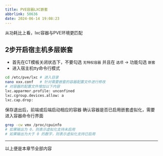 ```yaml
---
title: PVE容器LXC嵌套
abbrlink: 50636
date: 2024-06-14 19:08:23
---
```


从功耗比上看，lxc容器与PVE环境更匹配

## 2步开启宿主机多层嵌套

- 首先在CT模板关闭状态下，不要勾选 `无特权容器` 并且在 `选项` → 功能勾选 `嵌套`
- 进入宿主机tty命令行模式

```bash
cd /etc/pve/lxc # 进入目录
nano xxx.conf   # 针对需要嵌套的容器配置文件进行修改
# 对容器的配置文件增加以下内容
lxc.apparmor.profile: unconfined
lxc.cgroup.devices.allow: a
lxc.cap.drop:
```

保存退出后，前端或后端启动相应的容器
确认容器是否已启用嵌套虚拟化，需要进入容器命令行界面

```bash
grep -cw vmx /proc/cpuinfo
# 如果输出为 0，则表示虚拟化支持未启用
# 如果输出为大于 0 的数字，则表示虚拟化支持已启用
```

---

以上便是本章节全部内容